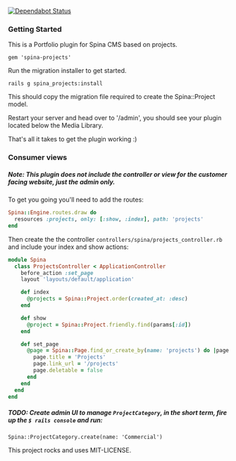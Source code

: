 [![Dependabot Status](https://api.dependabot.com/badges/status?host=github&repo=dankmitchell/spina-projects)](https://dependabot.com)

### Getting Started

This is a Portfolio plugin for Spina CMS based on projects.

`gem 'spina-projects'`

Run the migration installer to get started.

`rails g spina_projects:install`

This should copy the migration file required to create the Spina::Project model.

Restart your server and head over to '/admin', you should see your plugin located below the Media Library.

That's all it takes to get the plugin working :)

### Consumer views

##### Note: This plugin does not include the controller or view for the customer facing website, just the admin only.

To get you going you'll need to add the routes:

```ruby
Spina::Engine.routes.draw do
  resources :projects, only: [:show, :index], path: 'projects'
end
```

Then create the the controller `controllers/spina/projects_controller.rb` and include your index and show actions:

```ruby
module Spina
  class ProjectsController < ApplicationController
    before_action :set_page
    layout 'layouts/default/application'

    def index
      @projects = Spina::Project.order(created_at: :desc)
    end

    def show
      @project = Spina::Project.friendly.find(params[:id])
    end

    def set_page
      @page = Spina::Page.find_or_create_by(name: 'projects') do |page|
        page.title = 'Projects'
        page.link_url = '/projects'
        page.deletable = false
      end
    end
  end
end
```

##### TODO: Create admin UI to manage `ProjectCategory`, in the short term, fire up the `$ rails console` and run:

`Spina::ProjectCategory.create(name: 'Commercial')`

This project rocks and uses MIT-LICENSE.
